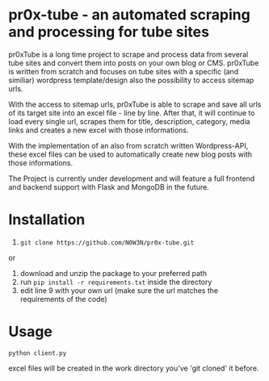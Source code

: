 pr0x-tube - an automated scraping and processing for tube sites
=============

pr0xTube is a long time project to scrape and process data from several tube sites
and convert them into posts on your own blog or CMS.
pr0xTube is written from scratch and focuses on tube sites with a specific (and similiar) wordpress template/design
also the possibility to access sitemap urls.

With the access to sitemap urls, pr0xTube is able to scrape and save all urls of its target site into an excel file - line by line.
After that, it will continue to load every single url, scrapes them for  title, description, category, media links and creates a new excel with those informations.

With the implementation of an also from scratch written Wordpress-API, these excel files can be used to automatically create new blog posts with those informations.

The Project is currently under development and will feature a full frontend and backend support with Flask and MongoDB in the future.

# Installation

1) `git clone https://github.com/N0W3N/pr0x-tube.git`

or

1) download and unzip the package to your preferred path
2) run `pip install -r requirements.txt` inside the directory
3) edit line 9 with your own url (make sure the url matches the requirements of the code)

# Usage

`python client.py`

excel files will be created in the work directory you've 'git cloned' it before.



